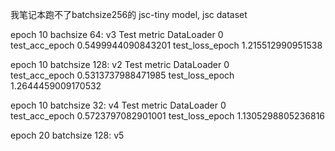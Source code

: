 我笔记本跑不了batchsize256的
jsc-tiny model, jsc dataset

epoch 10 bachsize 64: v3
 Test metric             DataLoader 0  
     test_acc_epoch         0.5499944090843201                                                                                                                             test_loss_epoch         1.215512990951538  

epoch 10 batchsize 128: v2
 Test metric             DataLoader 0    
     test_acc_epoch         0.5313737988471985                                                                                                                             test_loss_epoch        1.2644459009170532  

epoch 10 batchsize 32: v4
 Test metric             DataLoader 0    
     test_acc_epoch         0.5723797082901001                                                                                                                             test_loss_epoch        1.1305298805236816   

epoch 20 batchsize 128: v5